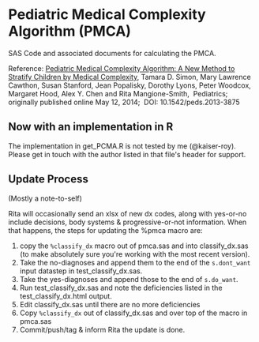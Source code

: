 # Pediatric Medical Complexity Algorithm (PMCA)

SAS Code and associated documents for calculating the PMCA.

Reference: [Pediatric Medical Complexity Algorithm: A New Method to Stratify Children by Medical Complexity](http://pediatrics.aappublications.org/content/early/2014/05/07/peds.2013-3875), Tamara D. Simon, Mary Lawrence Cawthon, Susan Stanford, Jean Popalisky, Dorothy Lyons, Peter Woodcox, Margaret Hood, Alex Y. Chen and Rita Mangione-Smith,  Pediatrics; originally published online May 12, 2014;  DOI: 10.1542/peds.2013-3875

## Now with an implementation in R

The implementation in get_PCMA.R is not tested by me (@kaiser-roy). Please get in touch with the author listed in that file's header for support.

## Update Process

(Mostly a note-to-self)

Rita will occasionally send an xlsx of new dx codes, along with yes-or-no include decisions, body systems & progressive-or-not information. When that happens, the steps for updating the %pmca macro are:

1. copy the `%classify_dx` macro out of pmca.sas and into classify_dx.sas (to make absolutely sure you're working with the most recent version).
2. Take the no-diagnoses and append them to the end of the `s.dont_want` input datastep in test_classify_dx.sas.
3. Take the yes-diagnoses and append those to the end of `s.do_want`.
4. Run test_classify_dx.sas and note the deficiencies listed in the test_classify_dx.html output.
5. Edit classify_dx.sas until there are no more deficiencies
6. Copy `%classify_dx` out of classify_dx.sas and over top of the macro in pmca.sas
7. Commit/push/tag & inform Rita the update is done.

